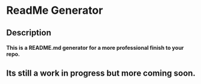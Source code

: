 # ReadMe Generator

## Description
#### This is a README.md generator for a more professional finish to your repo.

## Its still a work in progress but more coming soon.

